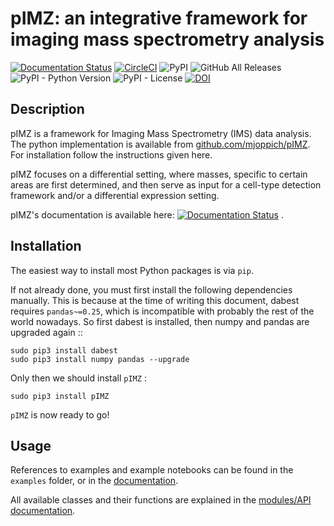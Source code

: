 # pIMZ: an integrative framework for imaging mass spectrometry analysis

[![Documentation Status](https://readthedocs.org/projects/pimz/badge/?version=latest)](https://pimz.readthedocs.io/en/latest/?badge=latest)
[![CircleCI](https://circleci.com/gh/mjoppich/pIMZ/tree/master.svg?style=svg)](https://circleci.com/gh/mjoppich/pIMZ/tree/master)
![PyPI](https://img.shields.io/pypi/v/pIMZ)
![GitHub All Releases](https://img.shields.io/github/downloads/mjoppich/pIMZ/total)
![PyPI - Python Version](https://img.shields.io/pypi/pyversions/pIMZ)
![PyPI - License](https://img.shields.io/pypi/l/pIMZ)
[![DOI](https://zenodo.org/badge/203115135.svg)](https://zenodo.org/badge/latestdoi/203115135)


## Description

pIMZ is a framework for Imaging Mass Spectrometry (IMS) data analysis.
The python implementation is available from  [github.com/mjoppich/pIMZ](http://github.com/mjoppich/pIMZ).
For installation follow the instructions given here.

pIMZ focuses on a differential setting, where masses, specific to certain areas are first determined, and then serve as input for a cell-type detection framework and/or a differential expression setting.

pIMZ's documentation is available here: [![Documentation Status](https://readthedocs.org/projects/pimz/badge/?version=latest)](https://pimz.readthedocs.io/en/latest/?badge=latest) .


## Installation

The easiest way to install most Python packages is via ``pip``.

If not already done, you must first install the following dependencies manually. This is because at the time of writing this document, dabest requires ``pandas~=0.25``, which is incompatible with probably the rest of the world nowadays. So first dabest is installed, then numpy and pandas are upgraded again ::

    sudo pip3 install dabest
    sudo pip3 install numpy pandas --upgrade

Only then we should install ``pIMZ`` :

    sudo pip3 install pIMZ

``pIMZ`` is now ready to go!

## Usage

References to examples and example notebooks can be found in the ``examples`` folder, or in the [documentation](https://pimz.readthedocs.io/en/latest/usage.html).

All available classes and their functions are explained in the [modules/API documentation](https://pimz.readthedocs.io/en/latest/modules.html).

